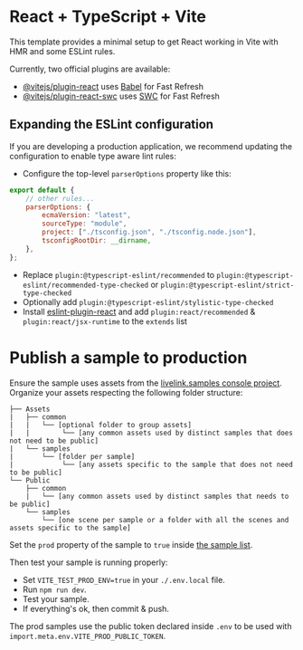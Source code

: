 # React + TypeScript + Vite

This template provides a minimal setup to get React working in Vite with HMR and some ESLint rules.

Currently, two official plugins are available:

-   [@vitejs/plugin-react](https://github.com/vitejs/vite-plugin-react/blob/main/packages/plugin-react/README.md) uses [Babel](https://babeljs.io/) for Fast Refresh
-   [@vitejs/plugin-react-swc](https://github.com/vitejs/vite-plugin-react-swc) uses [SWC](https://swc.rs/) for Fast Refresh

## Expanding the ESLint configuration

If you are developing a production application, we recommend updating the configuration to enable type aware lint rules:

-   Configure the top-level `parserOptions` property like this:

```js
export default {
    // other rules...
    parserOptions: {
        ecmaVersion: "latest",
        sourceType: "module",
        project: ["./tsconfig.json", "./tsconfig.node.json"],
        tsconfigRootDir: __dirname,
    },
};
```

-   Replace `plugin:@typescript-eslint/recommended` to `plugin:@typescript-eslint/recommended-type-checked` or `plugin:@typescript-eslint/strict-type-checked`
-   Optionally add `plugin:@typescript-eslint/stylistic-type-checked`
-   Install [eslint-plugin-react](https://github.com/jsx-eslint/eslint-plugin-react) and add `plugin:react/recommended` & `plugin:react/jsx-runtime` to the `extends` list

# Publish a sample to production

Ensure the sample uses assets from the [livelink.samples console project](https://console.3dverse.com/3dverse-templates/livelink-samples/default/folders/013073f9-e687-4355-90e5-3b26c18979ab). Organize your assets respecting the following folder structure:

```
├── Assets
|   ├── common
|   |   └── [optional folder to group assets]
|   |        └── [any common assets used by distinct samples that does not need to be public]
|   └── samples
|       └── [folder per sample]
|            └── [any assets specific to the sample that does not need to be public]
└── Public
    ├── common
    |   └── [any common assets used by distinct samples that needs to be public]
    └── samples
        └── [one scene per sample or a folder with all the scenes and assets specific to the sample]
```

Set the `prod` property of the sample to `true` inside [the sample list](./src/samples/index.tsx).

Then test your sample is running properly:

-   Set `VITE_TEST_PROD_ENV=true` in your `./.env.local` file.
-   Run `npm run dev`.
-   Test your sample.
-   If everything's ok, then commit & push.

The prod samples use the public token declared inside `.env` to be used with `import.meta.env.VITE_PROD_PUBLIC_TOKEN`.
